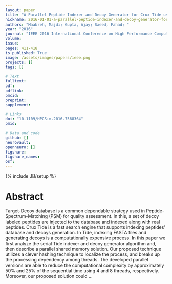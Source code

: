 ```yaml
---
layout: paper
title: "A Parallel Peptide Indexer and Decoy Generator for Crux Tide using OpenMP"
nickname: 2016-01-01-a-parallel-peptide-indexer-and-decoy-generator-for-crux-tide-using-openmp
authors: "Maabreh, Majdi; Gupta, Ajay; Saeed, Fahad; "
year: "2016"
journal: "IEEE 2016 International Conference on High Performance Computing Simulation (HPCS)"
volume: 
issue:
pages: 411-418
is_published: True
image: /assets/images/papers/ieee.png
projects: []
tags: []

# Text
fulltext:
pdf:
pdflink:
pmcid:
preprint: 
supplement:

# Links
doi: "10.1109/HPCSim.2016.7568364"
pmid:

# Data and code
github: []
neurovault:
openneuro: []
figshare:
figshare_names:
osf:
---
```

{% include JB/setup %}

# Abstract

Target-Decoy database is a common dependable strategy used in Peptide-Spectrum-Matching (PSM) for quality assessment. In this, a set of decoy labeled peptides are injected to the database and indexed along with real peptides. Crux Tide is a fast search engine that supports indexing peptides' database and decoys generation. In Tide, indexing FASTA files and generating decoys is a computationally expensive process. In this paper we first analyze the serial Tide indexer and decoy generator algorithm and, then describe a parallel shared memory solution. Our proposed technique utilizes a clever hashing technique to localize the process, and breaks up the processing dependency among threads. The developed parallel versions are able to reduce the computational complexity by approximately 50% and 25% of the sequential time using 4 and 8 threads, respectively. Moreover, our proposed solution could …
